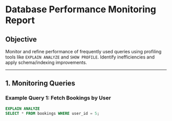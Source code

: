 # Database Performance Monitoring Report

## Objective

Monitor and refine performance of frequently used queries using profiling tools like `EXPLAIN ANALYZE` and `SHOW PROFILE`. Identify inefficiencies and apply schema/indexing improvements.

---

## 1. Monitoring Queries

### Example Query 1: Fetch Bookings by User

```sql
EXPLAIN ANALYZE
SELECT * FROM bookings WHERE user_id = 5;
